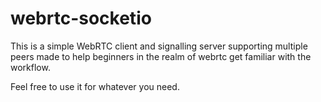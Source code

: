 # webrtc-socketio

This is a simple WebRTC client and signalling server supporting multiple peers made to help beginners in the realm of webrtc get familiar with the workflow.

Feel free to use it for whatever you need.
